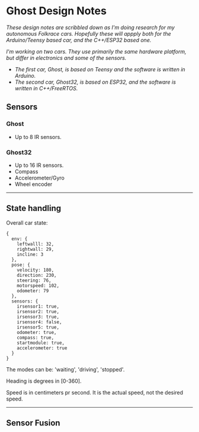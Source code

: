 # Ghost Design Notes

*These design notes are scribbled down as I'm doing research for my autonomous Folkrace cars. Hopefully these will appply both for the Arduino/Teensy based car, and the C++/ESP32 based one.*

*I'm working on two cars. They use primarily the same hardware platform, but differ in electronics and some of the sensors.*

* *The first car, Ghost, is based on Teensy and the software is written in Arduino.*
* *The second car, Ghost32, is based on ESP32, and the software is written in C++/FreeRTOS.*

## Sensors

### Ghost
* Up to 8 IR sensors.

### Ghost32
* Up to 16 IR sensors.
* Compass
* Accelerometer/Gyro
* Wheel encoder

___
## State handling

Overall car state:

```
{
  env: {
    leftwalll: 32,
    rightwall: 29,
    incline: 3
  },
  pose: {
    velocity: 180,
    direction: 230,
    steering: 76,
    motorspeed: 102,
    odometer: 79
  },
  sensors: {
    irsensor1: true,
    irsensor2: true,
    irsensor3: true,
    irsensor4: false,
    irsensor5: true,
    odometer: true,
    compass: true,
    startmodule: true,
    accelerometer: true
  }
}
```

The modes can be: 'waiting', 'driving', 'stopped'.

Heading is degrees in [0-360].

Speed is in centimeters pr second. It is the actual speed, not the desired speed.
___

## Sensor Fusion
